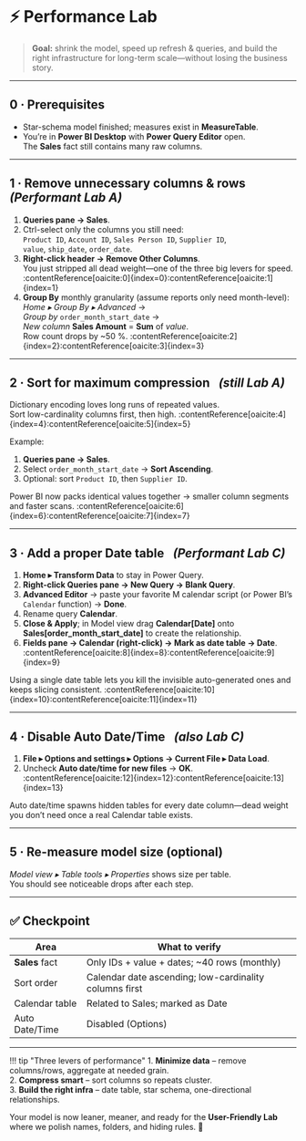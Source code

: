 # ⚡ Performance Lab

> **Goal:** shrink the model, speed up refresh & queries, and build the right
> infrastructure for long-term scale—without losing the business story.

---

## 0 · Prerequisites

* Star-schema model finished; measures exist in **MeasureTable**.
* You’re in **Power BI Desktop** with **Power Query Editor** open.  
  The **Sales** fact still contains many raw columns.

---

## 1 · Remove unnecessary columns & rows  *(Performant Lab A)*

1. **Queries pane → Sales**.  
2. Ctrl-select only the columns you still need:  
   `Product ID`, `Account ID`, `Sales Person ID`, `Supplier ID`,  
   `value`, `ship_date`, `order_date`.  
3. **Right-click header → Remove Other Columns**.  
   You just stripped all dead weight—one of the three big levers for speed. :contentReference[oaicite:0]{index=0}:contentReference[oaicite:1]{index=1}  
4. **Group By** monthly granularity (assume reports only need month-level):  
   *Home ▸ Group By ▸ Advanced* →  
   *Group by* `order_month_start_date` →  
   *New column* **Sales Amount** = **Sum** of *value*.  
   Row count drops by ~50 %. :contentReference[oaicite:2]{index=2}:contentReference[oaicite:3]{index=3}  

---

## 2 · Sort for maximum compression  *(still Lab A)*

Dictionary encoding loves long runs of repeated values.  
Sort low-cardinality columns first, then high. :contentReference[oaicite:4]{index=4}:contentReference[oaicite:5]{index=5}

Example:

1. **Queries pane → Sales**.  
2. Select `order_month_start_date` → **Sort Ascending**.  
3. Optional: sort `Product ID`, then `Supplier ID`.  

Power BI now packs identical values together → smaller column segments and faster scans. :contentReference[oaicite:6]{index=6}:contentReference[oaicite:7]{index=7}  

---

## 3 · Add a proper Date table  *(Performant Lab C)*

1. **Home ▸ Transform Data** to stay in Power Query.  
2. **Right-click Queries pane → New Query → Blank Query**.  
3. **Advanced Editor** → paste your favorite M calendar script (or Power BI’s `Calendar` function) → **Done**.  
4. Rename query **Calendar**.  
5. **Close & Apply**; in Model view drag **Calendar[Date]** onto **Sales[order_month_start_date]** to create the relationship.  
6. **Fields pane → Calendar (right-click) → Mark as date table → Date**. :contentReference[oaicite:8]{index=8}:contentReference[oaicite:9]{index=9}  

Using a single date table lets you kill the invisible auto-generated ones and keeps slicing consistent. :contentReference[oaicite:10]{index=10}:contentReference[oaicite:11]{index=11}  

---

## 4 · Disable Auto Date/Time  *(also Lab C)*

1. **File ▸ Options and settings ▸ Options → Current File ▸ Data Load**.  
2. Uncheck **Auto date/time for new files** → **OK**. :contentReference[oaicite:12]{index=12}:contentReference[oaicite:13]{index=13}  

Auto date/time spawns hidden tables for every date column—dead weight you don’t need once a real Calendar table exists.

---

## 5 · Re-measure model size (optional)

*Model view ▸ Table tools ▸ Properties* shows size per table.  
You should see noticeable drops after each step.

---

## ✅ Checkpoint

| Area | What to verify |
|------|----------------|
| **Sales** fact | Only IDs + value + dates; ~40 rows (monthly) |
| Sort order | Calendar date ascending; low-cardinality columns first |
| Calendar table | Related to Sales; marked as Date |
| Auto Date/Time | Disabled (Options) |

---

!!! tip "Three levers of performance"
    1. **Minimize data** – remove columns/rows, aggregate at needed grain.  
    2. **Compress smart** – sort columns so repeats cluster.  
    3. **Build the right infra** – date table, star schema, one-directional relationships.

Your model is now leaner, meaner, and ready for the **User-Friendly Lab** where we polish names, folders, and hiding rules. 🚀
